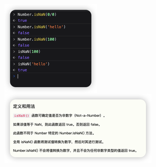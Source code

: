 <img src="images//image-20220304212913039.png" alt="image-20220304212913039" style="zoom:50%;" />

<img src="images//image-20220304212951921.png" alt="image-20220304212951921" style="zoom:50%;" />